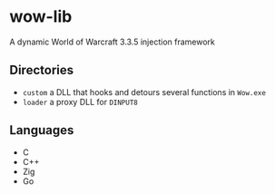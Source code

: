 # wow-lib
A dynamic World of Warcraft 3.3.5 injection framework

## Directories
- `custom` a DLL that hooks and detours several functions in `Wow.exe`
- `loader` a proxy DLL for `DINPUT8`

## Languages
- C
- C++
- Zig
- Go

